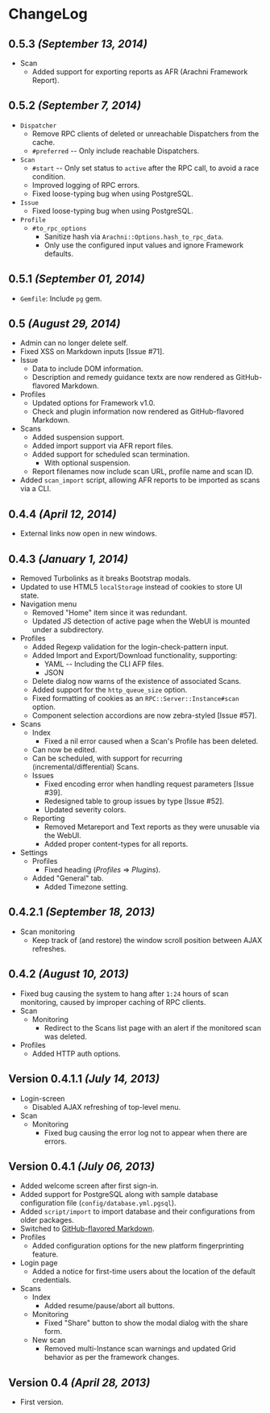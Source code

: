 # ChangeLog

## 0.5.3 _(September 13, 2014)_

- Scan
    - Added support for exporting reports as AFR (Arachni Framework Report).

## 0.5.2 _(September 7, 2014)_

- `Dispatcher`
    - Remove RPC clients of deleted or unreachable Dispatchers from the cache.
    - `#preferred` -- Only include reachable Dispatchers.
- `Scan`
    - `#start` -- Only set status to `active` after the RPC call, to avoid a race
        condition.
    - Improved logging of RPC errors.
    - Fixed loose-typing bug when using PostgreSQL.
- `Issue`
    - Fixed loose-typing bug when using PostgreSQL.
- `Profile`
    - `#to_rpc_options`
        - Sanitize hash via `Arachni::Options.hash_to_rpc_data`.
        - Only use the configured input values and ignore Framework defaults.

## 0.5.1 _(September 01, 2014)_

- `Gemfile`: Include `pg` gem.

## 0.5 _(August 29, 2014)_

- Admin can no longer delete self.
- Fixed XSS on Markdown inputs [Issue #71].
- Issue
    - Data to include DOM information.
    - Description and remedy guidance textx are now rendered as GitHub-flavored Markdown.
- Profiles
    - Updated options for Framework v1.0.
    - Check and plugin information now rendered as GitHub-flavored Markdown.
- Scans
    - Added suspension support.
    - Added import support via AFR report files.
    - Added support for scheduled scan termination.
        - With optional suspension.
    - Report filenames now include scan URL, profile name and scan ID.
- Added `scan_import` script, allowing AFR reports to be imported as scans via
    a CLI.

## 0.4.4 _(April 12, 2014)_

- External links now open in new windows.

## 0.4.3 _(January 1, 2014)_

- Removed Turbolinks as it breaks Bootstrap modals.
- Updated to use HTML5 `localStorage` instead of cookies to store UI state.
- Navigation menu
    - Removed "Home" item since it was redundant.
    - Updated JS detection of active page when the WebUI is mounted under a subdirectory.
- Profiles
    - Added Regexp validation for the login-check-pattern input.
    - Added Import and Export/Download functionality, supporting:
        - YAML -- Including the CLI AFP files.
        - JSON
    - Delete dialog now warns of the existence of associated Scans.
    - Added support for the `http_queue_size` option.
    - Fixed formatting of cookies as an `RPC::Server::Instance#scan` option.
    - Component selection accordions are now zebra-styled [Issue #57].
- Scans
    - Index
        - Fixed a nil error caused when a Scan's Profile has been deleted.
    - Can now be edited.
    - Can be scheduled, with support for recurring (incremental/differential) Scans.
    - Issues
        - Fixed encoding error when handling request parameters [Issue #39].
        - Redesigned table to group issues by type [Issue #52].
        - Updated severity colors.
    - Reporting
        - Removed Metareport and Text reports as they were unusable via the WebUI.
        - Added proper content-types for all reports.
- Settings
    - Profiles
        - Fixed heading (_Profiles_ => _Plugins_).
    - Added "General" tab.
        - Added Timezone setting.

## 0.4.2.1 _(September 18, 2013)_

- Scan monitoring
    - Keep track of (and restore) the window scroll position between AJAX refreshes.

## 0.4.2 _(August 10, 2013)_

- Fixed bug causing the system to hang after `1:24` hours of scan monitoring,
    caused by improper caching of RPC clients.
- Scan
    - Monitoring
        - Redirect to the Scans list page with an alert if the monitored scan
            was deleted.
- Profiles
    - Added HTTP auth options.

## Version 0.4.1.1 _(July 14, 2013)_

- Login-screen
    - Disabled AJAX refreshing of top-level menu.
- Scan
    - Monitoring
        - Fixed bug causing the error log not to appear when there are errors.

## Version 0.4.1 _(July 06, 2013)_

- Added welcome screen after first sign-in.
- Added support for PostgreSQL along with sample database configuration file (`config/database.yml.pgsql`).
- Added `script/import` to import database and their configurations from older
    packages.
- Switched to <a href="http://github.github.com/github-flavored-markdown/">GitHub-flavored Markdown</a>.
- Profiles
    - Added configuration options for the new platform fingerprinting feature.
- Login page
    - Added a notice for first-time users about the location of the default credentials.
- Scans
    - Index
        - Added resume/pause/abort all buttons.
    - Monitoring
        - Fixed "Share" button to show the modal dialog with the share form.
    - New scan
        - Removed multi-Instance scan warnings and updated Grid behavior as per
            the framework changes.

## Version 0.4 _(April 28, 2013)_

- First version.
